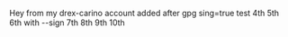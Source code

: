 Hey from my drex-carino account
    added after gpg
    sing=true test
    4th
    5th
    6th with --sign
    7th
    8th
    9th
    10th